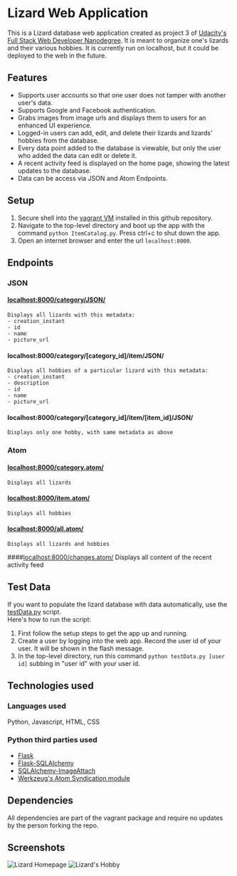 # Lizard Web Application
This is a Lizard database web application created as project 3 of [Udacity's Full Stack Web Developer Nanodegree](https://www.udacity.com/course/full-stack-web-developer-nanodegree--nd004).  It is meant to organize one's lizards and their various hobbies.  It is currently run on localhost, but it could be deployed to the web in the future.

## Features
* Supports user accounts so that one user does not tamper with another user's data.
* Supports Google and Facebook authentication.
* Grabs images from image urls and displays them to users for an enhanced UI experience.
* Logged-in users can add, edit, and delete their lizards and lizards' hobbies from the database.
* Every data point added to the database is viewable, but only the user who added the data can edit or delete it.
* A recent activity feed is displayed on the home page, showing the latest updates to the database.
* Data can be access via JSON and Atom Endpoints.

## Setup
1. Secure shell into the [vagrant VM](https://www.vagrantup.com/docs/getting-started/) installed in this github repository.
2. Navigate to the top-level directory and boot up the app with the command `python ItemCatalog.py`. Press ctrl+c to shut down the app.
3. Open an internet browser and enter the url `localhost:8000`.

## Endpoints
### JSON
#### [localhost:8000/category/JSON/](localhost:8000/category/JSON/)
    Displays all lizards with this metadata:
    - creation_instant
    - id
    - name
    - picture_url
#### localhost:8000/category/\[category_id\]/item/JSON/
    Displays all hobbies of a particular lizard with this metadata:
    - creation_instant
    - description
    - id
    - name
    - picture_url
#### localhost:8000/category/\[category_id\]/item/\[item_id\]/JSON/
    Displays only one hobby, with same metadata as above
### Atom
#### [localhost:8000/category.atom/](localhost:8000/category.atom/)
    Displays all lizards
#### [localhost:8000/item.atom/](localhost:8000/item.atom/)
    Displays all hobbies
#### [localhost:8000/all.atom/](localhost:8000/all.atom/)
    Displays all lizards and hobbies
####[localhost:8000/changes.atom/](localhost:8000/changes.atom/)
    Displays all content of the recent activity feed

## Test Data
If you want to populate the lizard database with data automatically, use the [testData.py](https://github.com/snackattas/ItemCatalog/blob/master/testData.py)  script.  
Here's how to run the script:

1. First follow the setup steps to get the app up and running.
2. Create a user by logging into the web app.  Record the user id of your user.  It will be shown in the flash message.
3. In the top-level directory, run this command `python testData.py [user id]` subbing in "user id" with your user id.

## Technologies used
### Languages used
Python, Javascript, HTML, CSS
### Python third parties used
* [Flask](http://flask.pocoo.org/docs/0.10/)
* [Flask-SQLAlchemy](http://flask-sqlalchemy.pocoo.org/2.1/)
* [SQLAlchemy-ImageAttach](http://sqlalchemy-imageattach.readthedocs.org/en/stable/index.html)
* [Werkzeug's Atom Syndication module](http://werkzeug.pocoo.org/docs/0.11/contrib/atom/)

## Dependencies
All dependencies are part of the vagrant package and require no updates by the person forking the repo.

## Screenshots
![Lizard Homepage](/ItemCatalog/pkg/static/Lizard_Homepage.jpg?raw=true "Lizard Homepage")
![Lizard's Hobby](/ItemCatalog/pkg/static/Lizard_Hobby.jpg?raw=true "Lizard's Hobbies")
